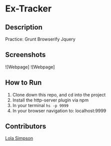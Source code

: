 # Ex-Tracker

## Description
Practice:
Grunt
Browserify
Jquery


## Screenshots
![Webpage]
![Webpage]

## How to Run
1. Clone down this repo, and cd into the project
1. Install the http-server plugin via npm
1. In your terminal ```hs -p 9999```
1. In your browser navigation to: localhost:9999

## Contributors
[Lola Simpson](https://github.com/lolasimp)